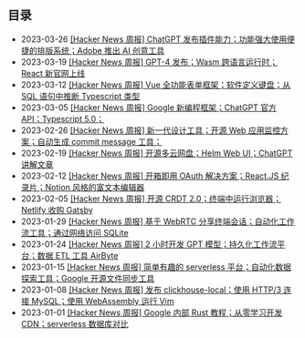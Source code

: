 ## 目录

- 2023-03-26 [[Hacker News 周报] ChatGPT 发布插件能力；功能强大使用便捷的排版系统；Adobe 推出 AI 创意工具](./2023-03-Hacker-News.md) 
- 2023-03-19 [[Hacker News 周报]  GPT-4 发布；Wasm 跨语言运行时；React 新官网上线](./2023-03-Hacker-News.md) 
- 2023-03-12 [[Hacker News 周报] Vue 全功能表单框架；软件定义键盘；从 SQL 语句中推断 Typescript 类型](./2023-03-Hacker-News.md) 
- 2023-03-05 [[Hacker News 周报] Google 新编程框架；ChatGPT 官方 API；Typescript 5.0；](./2023-03-Hacker-News.md) 
- 2023-02-26 [[Hacker News 周报] 新一代设计工具；开源 Web 应用监控方案；自动生成 commit message 工具；](./2023-02-Hacker-News.md) 
- 2023-02-19 [[Hacker News 周报] 开源多云网盘；Helm Web UI；ChatGPT 讲解文章](./2023-02-Hacker-News.md) 
- 2023-02-12 [[Hacker News 周报] 开箱即用 OAuth 解决方案；React.JS 纪录片；Notion 风格的富文本编辑器](./2023-02-Hacker-News.md) 
- 2023-02-05 [[Hacker News 周报] 开源 CRDT 2.0；终端中运行浏览器；Netlify 收购 Gatsby](./2023-02-Hacker-News.md) 
- 2023-01-29 [[Hacker News 周报] 基于 WebRTC 分享终端会话；自动化工作流工具；通过网络访问 SQLite](./2023-01-Hacker-News.md) 
- 2023-01-24 [[Hacker News 周报] 2 小时开发 GPT 模型；持久化工作流平台；数据 ETL 工具 AirByte](./2023-01-Hacker-News.md) 
- 2023-01-15 [[Hacker News 周报] 简单有趣的 serverless 平台；自动化数据探索工具；Google 开源文件同步工具](./2023-01-Hacker-News.md) 
- 2023-01-08 [[Hacker News 周报] 发布 clickhouse-local；使用 HTTP/3 连接 MySQL；使用 WebAssembly 运行 Vim](./2023-01-Hacker-News.md) 
- 2023-01-01 [[Hacker News 周报] Google 内部 Rust 教程；从零学习开发 CDN；serverless 数据库对比](./2023-01-Hacker-News.md) 
